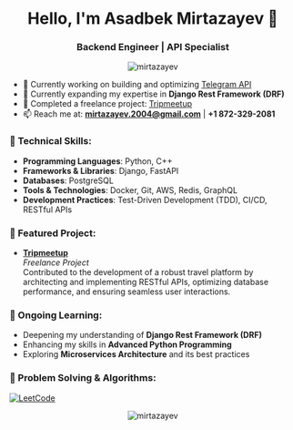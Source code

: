 <h1 align="center">Hello, I'm Asadbek Mirtazayev 👋</h1>
<h3 align="center">Backend Engineer | API Specialist</h3>

<p align="center">
  <img src="https://komarev.com/ghpvc/?username=mirtazayev&label=Profile%20views&color=0e75b6&style=flat" alt="mirtazayev" />
</p>

- 🔭 Currently working on building and optimizing [Telegram API](https://github.com/mirtazayev/TelegramAPI)
- 🌱 Currently expanding my expertise in **Django Rest Framework (DRF)**
- 🤝 Completed a freelance project: [Tripmeetup](https://tripmeetup.com/)
- 📫 Reach me at: **mirtazayev.2004@gmail.com** | **+1 872-329-2081**

### 🚀 Technical Skills:
- **Programming Languages**: Python, C++
- **Frameworks & Libraries**: Django, FastAPI
- **Databases**: PostgreSQL
- **Tools & Technologies**: Docker, Git, AWS, Redis, GraphQL
- **Development Practices**: Test-Driven Development (TDD), CI/CD, RESTful APIs

### 💼 Featured Project:

- **[Tripmeetup](https://tripmeetup.com/)**  
  *Freelance Project*  
  Contributed to the development of a robust travel platform by architecting and implementing RESTful APIs, optimizing database performance, and ensuring seamless user interactions.

### 🌱 Ongoing Learning:
- Deepening my understanding of **Django Rest Framework (DRF)**
- Enhancing my skills in **Advanced Python Programming**
- Exploring **Microservices Architecture** and its best practices

### 🧮 Problem Solving & Algorithms:

[![LeetCode](https://img.shields.io/badge/LeetCode-%231DA1F2.svg?logo=leetcode&logoColor=ffdd54)](https://leetcode.com/mirtazayev)

<p align="center">
  <img src="https://github-readme-stats.vercel.app/api/top-langs?username=mirtazayev&show_icons=true&locale=en&layout=compact" alt="mirtazayev" />
</p>
